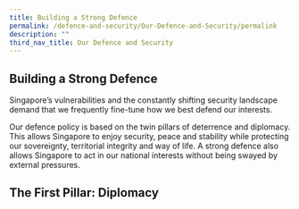 ```yaml
---
title: Building a Strong Defence
permalink: /defence-and-security/Our-Defence-and-Security/permalink
description: ""
third_nav_title: Our Defence and Security
---
```

## Building a Strong Defence
Singapore’s vulnerabilities and the constantly shifting security landscape demand that we frequently fine-tune how we best defend our interests.

Our defence policy is based on the twin pillars of deterrence and diplomacy. This allows Singapore to enjoy security, peace and stability while protecting our sovereignty, territorial integrity and way of life. A strong defence also allows Singapore to act in our national interests without being swayed by external pressures.

## The First Pillar: Diplomacy